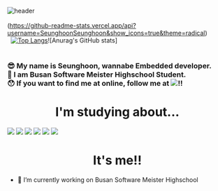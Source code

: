 

![header](https://capsule-render.vercel.app/api?type=soft&color=F9BAFD&height=250&section=header&text=Hi%20There😆&fontSize=70)<br><br>
(https://github-readme-stats.vercel.app/api?username=SeunghoonSeunghoon&show_icons=true&theme=radical)&nbsp;&nbsp;&nbsp;&nbsp;&nbsp;&nbsp;&nbsp;&nbsp;&nbsp;&nbsp;&nbsp;&nbsp;
[![Top Langs](https://github-readme-stats.vercel.app/api/top-langs/?username=SeunghoonSeunghoon)](https://github.com/anuraghazra/github-readme-stats)![Anurag's GitHub stats]
<br><br>
<h3>😎 My name is Seunghoon, wannabe Embedded developer.<br>
🤩 I am Busan Software Meister Highschool Student.<br>
😯 If you want to find me at online, follow me at <a href="https://www.instagram.com/k.s.hoon_0328/"><img src="https://img.shields.io/badge/Instagram-F557DA?style=flat-square&logo=instagram&logoColor=white"></a>!!</h3>


<h1 style=text-align:center>I'm studying about...</h1>
 <img src="https://img.shields.io/badge/C-7?style=flat-square&logo=c&logoColor=white">
 <img src="https://img.shields.io/badge/JavaScript-F7DF1E?style=flat-square&logo=JavaScript&logoColor=black">
 <img src="https://img.shields.io/badge/HTML-F0903C?style=flat-square&logo=HTML5&logoColor=black">
 <img src="https://img.shields.io/badge/CSS-5087F5?style=flat-square&logo=CSS3&logoColor=black">
 <img src="https://img.shields.io/badge/node.JS-16C656?style=flat-square&logo=node.JS&logoColor=black">
 <img src="https://img.shields.io/badge/Python-A5BDFF?style=flat-square&logo=python&logoColor=black"> 
 <h1 style="text-align:center">It's me!!  </h1>
 
 


- 🔭 I’m currently working on Busan Software Meister Highschool

